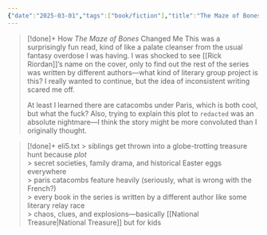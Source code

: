 ```yaml
---
{"date":"2025-03-01","tags":["book/fiction"],"title":"The Maze of Bones","subtitle":"","author":"[[Rick Riordan|Rick Riordan]]","description":"What would happen if you discovered that your family was one of the most powerful in human history? What if you were told that the source of the family's power was hidden around the world, in the form of 39 clues? What if you were given a choice -- take a million dollars and walk away ... or get the first clue? If you're Amy and Dan Cahill, you take the clue -- and begin a very dangerous race.","publisher":null,"publishDate":2009,"totalPage":0,"isbn10":8508126921,"isbn13":9788508126927,"topic":"[[Adventure]]","start":"2012-05-01","finish":"2012-08-01","publish":true,"PassFrontmatter":true}
---
```


>[!done]+ How _The Maze of Bones_ Changed Me
>This was a surprisingly fun read, kind of like a palate cleanser from the usual fantasy overdose I was having. I was shocked to see [[Rick Riordan]]’s name on the cover, only to find out the rest of the series was written by different authors—what kind of literary group project is this? I really wanted to continue, but the idea of inconsistent writing scared me off. 
>
>At least I learned there are catacombs under Paris, which is both cool, but what the fuck? Also, trying to explain this plot to `redacted` was an absolute nightmare—I think the story might be more convoluted than I originally thought.

>[!done]+ eli5.txt
>\> siblings get thrown into a globe-trotting treasure hunt because _plot_  
>\> secret societies, family drama, and historical Easter eggs everywhere  
>\> paris catacombs feature heavily (seriously, what is wrong with the French?)  
>\> every book in the series is written by a different author like some literary relay race  
>\> chaos, clues, and explosions—basically [[National Treasure\|National Treasure]] but for kids
